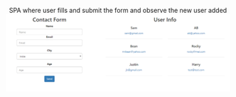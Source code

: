 <p align="center">
  SPA where user fills and submit the form and observe the new user added
  <img src="https://github.com/4bhishekKasam/React-Redux-Forms-with-Firebase-/blob/master/reduxfirebase.PNG "  width="800"/>
 </p>
